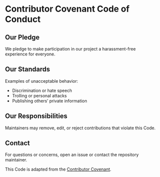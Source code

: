 # Contributor Covenant Code of Conduct

## Our Pledge
We pledge to make participation in our project a harassment-free experience for everyone.

## Our Standards
Examples of unacceptable behavior:
- Discrimination or hate speech
- Trolling or personal attacks
- Publishing others’ private information

## Our Responsibilities
Maintainers may remove, edit, or reject contributions that violate this Code.

## Contact
For questions or concerns, open an issue or contact the repository maintainer.

This Code is adapted from the [Contributor Covenant](https://www.contributor-covenant.org).
